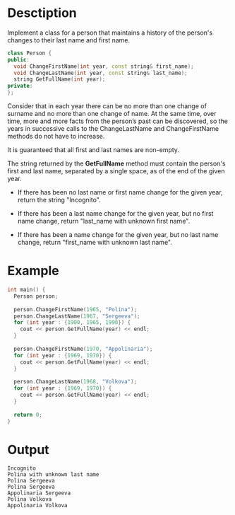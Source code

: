# Desctiption

Implement a class for a person that maintains a history of the person's changes to their last name and first name.

```c++
class Person {
public:
  void ChangeFirstName(int year, const string& first_name);
  void ChangeLastName(int year, const string& last_name);
  string GetFullName(int year);
private:
};
```

Consider that in each year there can be no more than one change of surname and no more than one change of name. At the same time, over time, more and more facts from the person’s past can be discovered, so the years in successive calls to the ChangeLastName and ChangeFirstName methods do not have to increase.

It is guaranteed that all first and last names are non-empty.

The string returned by the **GetFullName** method must contain the person's first and last name, separated by a single space, as of the end of the given year.

 - If there has been no last name or first name change for the given year, return the string "Incognito".

 - If there has been a last name change for the given year, but no first name change, return "last_name with unknown first name".

 - If there has been a name change for the given year, but no last name change, return "first_name with unknown last name".

# Example

```c++
int main() {
  Person person;
  
  person.ChangeFirstName(1965, "Polina");
  person.ChangeLastName(1967, "Sergeeva");
  for (int year : {1900, 1965, 1990}) {
    cout << person.GetFullName(year) << endl;
  }
  
  person.ChangeFirstName(1970, "Appolinaria");
  for (int year : {1969, 1970}) {
    cout << person.GetFullName(year) << endl;
  }
  
  person.ChangeLastName(1968, "Volkova");
  for (int year : {1969, 1970}) {
    cout << person.GetFullName(year) << endl;
  }
  
  return 0;
}
```
# Output
```
Incognito
Polina with unknown last name
Polina Sergeeva
Polina Sergeeva
Appolinaria Sergeeva
Polina Volkova
Appolinaria Volkova
```
